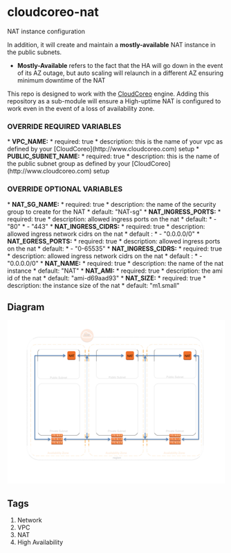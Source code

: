 cloudcoreo-nat
==============

NAT instance configuration

In addition, it will create and maintain a <b>mostly-available</b> NAT instance in the public subnets.

* <b>Mostly-Available</b> refers to the fact that the HA will go down in the event of its AZ outage, but auto scaling will relaunch in a different AZ ensuring minimum downtime of the NAT

This repo is designed to work with the [CloudCoreo](http://www.cloudcoreo.com) engine. Adding this repository as a sub-module will ensure a High-uptime NAT is configured to work even in the event of a loss of availability zone.

<h3>OVERRIDE REQUIRED VARIABLES</h3>
* <b>VPC_NAME:</b>
  * required: true
  * description: this is the name of your vpc as defined by your [CloudCoreo](http://www.cloudcoreo.com) setup
* <b>PUBLIC_SUBNET_NAME:</b>
  * required: true
  * description: this is the name of the public subnet group as defined by your [CloudCoreo](http://www.cloudcoreo.com) setup

<h3>OVERRIDE OPTIONAL VARIABLES</h3>
* <b>NAT_SG_NAME:</b>
  * required: true
  * description: the name of the security group to create for the NAT
  * default: "NAT-sg"
* <b>NAT_INGRESS_PORTS:</b>
  * required: true
  * description: allowed ingress ports on the nat
  * default:
    * - "80"
    * - "443"
* <b>NAT_INGRESS_CIDRS:</b>
  * required: true
  * description: allowed ingress network cidrs on the nat
    * default :
    * - "0.0.0.0/0"
* <b>NAT_EGRESS_PORTS:</b>
  * required: true
  * description: allowed ingress ports on the nat
  * default:
    * - "0-65535"
* <b>NAT_INGRESS_CIDRS:</b>
  * required: true
  * description: allowed ingress network cidrs on the nat
    * default :
    * - "0.0.0.0/0"
* <b>NAT_NAME:</b>
  * required: true
  * description: the name of the nat instance
  * default: "NAT"
* <b>NAT_AMI:</b>
  * required: true
  * description: the ami id of the nat
  * default: "ami-d69aad93"
* <b>NAT_SIZE:</b>
  * required: true
  * description: the instance size of the nat
  * default: "m1.small"

## Diagram
![alt text](https://raw.githubusercontent.com/CloudCoreo/servers-nat/master/images/hanat.png "HA-NAT")

## Tags
1. Network
1. VPC
1. NAT
1. High Availability
